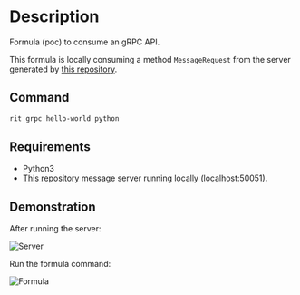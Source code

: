 # Description

Formula (poc) to consume an gRPC API.

This formula is locally consuming a method `MessageRequest` from the server generated by [this repository](https://github.com/GuillaumeFalourd/poc-grpc-python).

## Command

```bash
rit grpc hello-world python
```

## Requirements

- Python3
- [This repository](https://github.com/GuillaumeFalourd/poc-grpc-python) message server running locally (localhost:50051).

## Demonstration

After running the server:

![Server](https://user-images.githubusercontent.com/22433243/128037062-33506c90-af5f-448c-bd0a-a4d7cabbde7e.png)

Run the formula command:

![Formula](https://user-images.githubusercontent.com/22433243/128037090-44fef5b9-9e0b-4228-ab21-df9c6854c157.png)
